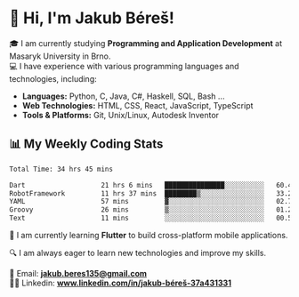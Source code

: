 # 👋 Hi, I'm Jakub Béreš!

🎓 I am currently studying **Programming and Application Development** at Masaryk University in Brno.  
💻 I have experience with various programming languages and technologies, including:  
   - **Languages:** Python, C, Java, C#, Haskell, SQL, Bash ...  
   - **Web Technologies:** HTML, CSS, React, JavaScript, TypeScript  
   - **Tools & Platforms:** Git, Unix/Linux, Autodesk Inventor

## 📊 My Weekly Coding Stats
<!--START_SECTION:waka-->

```txt
Total Time: 34 hrs 45 mins

Dart                   21 hrs 6 mins   ███████████████░░░░░░░░░░   60.43 %
RobotFramework         11 hrs 37 mins  ████████▒░░░░░░░░░░░░░░░░   33.27 %
YAML                   57 mins         ▓░░░░░░░░░░░░░░░░░░░░░░░░   02.72 %
Groovy                 26 mins         ▒░░░░░░░░░░░░░░░░░░░░░░░░   01.24 %
Text                   11 mins         ░░░░░░░░░░░░░░░░░░░░░░░░░   00.55 %
```

<!--END_SECTION:waka-->

🚀 I am currently learning **Flutter** to build cross-platform mobile applications.  

🔍 I am always eager to learn new technologies and improve my skills.  

📩 Email:        **jakub.beres135@gmail.com**  
🧑‍💻 Linkedin:     **www.linkedin.com/in/jakub-béreš-37a431331**


